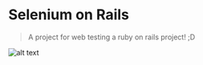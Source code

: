 # Selenium on Rails
> A project for web testing a ruby on rails project! ;D

![alt text](https://www.fullstacklabs.co/img/pages/DeveloperProfile/technologyLogos/tech_rubyonrails.png)
